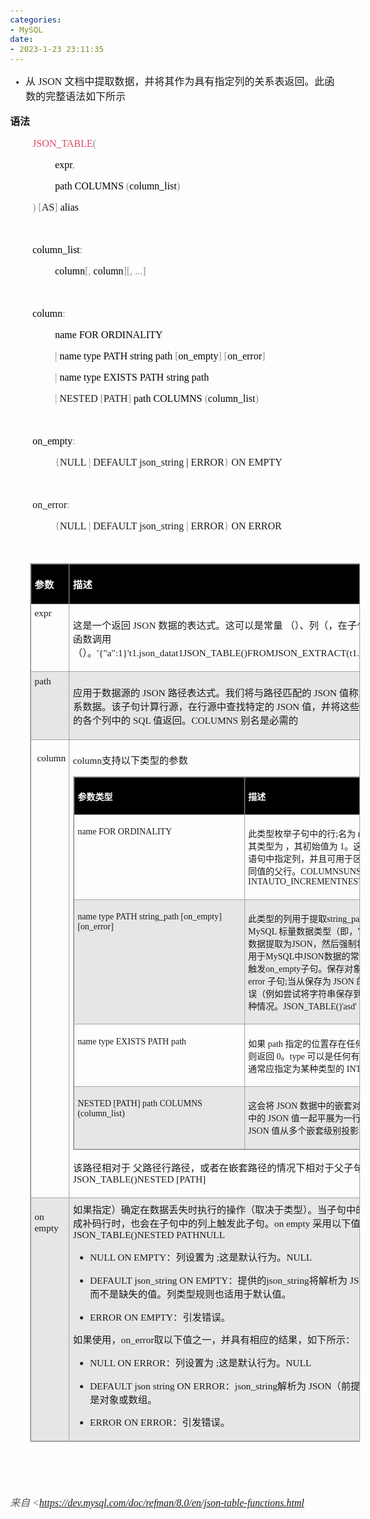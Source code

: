 ```yaml
---
categories:
- MySQL
date:
- 2023-1-23 23:11:35
---
```


<body lang=zh-CN style='font-family:Calibri;font-size:11.0pt'>
<!--StartFragment-->

<ul type=disc style='direction:ltr;unicode-bidi:embed;margin-top:0in;
 margin-bottom:0in'>
 <li style='margin-top:0;margin-bottom:0;vertical-align:middle'><span
     style='font-family:"Microsoft YaHei UI";font-size:12.0pt'>从</span><span
     style='font-family:"Comic Sans MS";font-size:12.0pt'> JSON </span><span
     style='font-family:"Microsoft YaHei UI";font-size:12.0pt'>文档中提取数据，并将其作为具有指定列的关系表返回。此函数的完整语法如下所示</span></li>
</ul>

<p style='font-family:"Microsoft YaHei UI";font-size:12.0pt'><span
style='font-weight:bold'>语法</span></p>

<p style='margin-left:.375in;font-family:"Comic Sans MS";font-size:
12.0pt'><span style='color:#DD4A68'>JSON_TABLE</span><span style='color:#909090'>(
</span></p>

<p style='margin-left:.75in;font-family:"Comic Sans MS";font-size:
12.0pt'><span style='color:black'>expr</span><span style='color:#909090'>, </span></p>

<p style='margin-left:.75in;font-family:"Comic Sans MS";font-size:
12.0pt'><span style='color:black'>path COLUMNS </span><span style='color:#909090'>(</span><span
style='color:black'>column_list</span><span style='color:#909090'>) </span></p>

<p style='margin-left:.375in;font-family:"Comic Sans MS";font-size:
12.0pt'><span style='color:#909090'>) [</span>AS<span style='color:#909090'>] </span><span
style='color:black'>alias </span></p>

<p style='margin-left:.375in;font-family:"Comic Sans MS";font-size:
12.0pt;color:black'>&nbsp;</p>

<p style='margin-left:.375in;font-family:"Comic Sans MS";font-size:
12.0pt'><span style='color:black'>column_list</span><span style='color:#909090'>:
</span></p>

<p style='margin-left:.75in;font-family:"Comic Sans MS";font-size:
12.0pt'><span style='color:black'>column</span><span style='color:#909090'>[, </span><span
style='color:black'>column</span><span style='color:#909090'>][, ...] </span></p>

<p style='margin-left:.375in;font-family:"Comic Sans MS";font-size:
12.0pt;color:black'>&nbsp;</p>

<p style='margin-left:.375in;font-family:"Comic Sans MS";font-size:
12.0pt'><span style='color:black'>column</span><span style='color:#909090'>: </span></p>

<p style='margin-left:.75in;font-family:"Comic Sans MS";font-size:
12.0pt'><span style='color:black'>name FOR ORDINALITY </span></p>

<p style='margin-left:.75in;font-family:"Comic Sans MS";font-size:
12.0pt'><span style='color:#A67F59'>| </span><span style='color:black'>name
type PATH string path </span><span style='color:#909090'>[</span><span
style='color:black'>on_empty</span><span style='color:#909090'>] [</span><span
style='color:black'>on_error</span><span style='color:#909090'>] </span></p>

<p style='margin-left:.75in;font-family:"Comic Sans MS";font-size:
12.0pt'><span style='color:#909090'>| </span><span style='color:black'>name
type EXISTS PATH string path </span></p>

<p style='margin-left:.75in;font-family:"Comic Sans MS";font-size:
12.0pt'><span style='color:#909090'>|</span> NESTED <span style='color:#909090'>[</span>PATH<span
style='color:#909090'>] </span><span style='color:black'>path COLUMNS </span><span
style='color:#909090'>(</span><span style='color:black'>column_list</span><span
style='color:#909090'>)</span></p>

<p style='margin-left:.375in;font-family:"Comic Sans MS";font-size:
12.0pt;color:#909090'>&nbsp;</p>

<p style='margin-left:.375in;font-family:"Comic Sans MS";font-size:
12.0pt'><span style='color:black'>on_empty</span><span style='color:#909090'>: </span></p>

<p style='margin-left:.75in;font-family:"Comic Sans MS";font-size:
12.0pt'><span style='color:#909090'>{</span>NULL <span style='color:#A67F59'>|</span>
DEFAULT json_string | ERROR<span style='color:#909090'>}</span> ON EMPTY </p>

<p style='margin-left:.375in;font-family:"Comic Sans MS";font-size:
12.0pt'>&nbsp;</p>

<p style='margin-left:.375in;font-family:"Comic Sans MS";font-size:
12.0pt'>on_error<span style='color:#909090'>: </span></p>

<p style='margin-left:.75in;font-family:"Comic Sans MS";font-size:
12.0pt'><span style='color:#909090'>{</span>NULL <span style='color:#A67F59'>|</span>
DEFAULT json_string <span style='color:#A67F59'>|</span> ERROR<span
style='color:#909090'>}</span> ON ERROR</p>

<p style='margin-left:.375in;font-family:"Comic Sans MS";font-size:
12.0pt'>&nbsp;</p>

<div style='direction:ltr'>

<table border=1 cellpadding=0 cellspacing=0 valign=top style='direction:ltr;
 border-collapse:collapse;border-style:solid;border-color:#A3A3A3;border-width:
 1pt;margin-left:.3333in' title="" summary="">
 <tr>
  <td style='border-style:solid;border-color:#A3A3A3;border-width:1pt;
  background-color:black;vertical-align:top;width:1.0923in;padding:4pt 4pt 4pt 4pt'>
  <p style='font-family:"Microsoft YaHei UI";font-size:11.5pt;
  color:white'><span style='font-weight:bold'>参数</span></p>
  </td>
  <td style='border-style:solid;border-color:#A3A3A3;border-width:1pt;
  background-color:black;vertical-align:top;width:7.6736in;padding:4pt 4pt 4pt 4pt'>
  <p style='font-family:"Microsoft YaHei UI";font-size:11.5pt;
  color:white'><span style='font-weight:bold'>描述</span></p>
  </td>
 </tr>
 <tr>
  <td style='border-style:solid;border-color:#A3A3A3;border-width:1pt;
  vertical-align:top;width:1.0923in;padding:4pt 4pt 4pt 4pt'>
  <p style='margin-top:0pt;margin-bottom:11pt;font-family:"Comic Sans MS";
  font-size:11.5pt'>expr</p>
  </td>
  <td style='border-style:solid;border-color:#A3A3A3;border-width:1pt;
  vertical-align:top;width:7.7361in;padding:4pt 4pt 4pt 4pt'>
  <p style='font-size:11.5pt'><span style='font-family:"Microsoft YaHei UI"'>这是一个返回</span><span
  style='font-family:"Comic Sans MS"'> JSON </span><span style='font-family:
  "Microsoft YaHei UI"'>数据的表达式。这可以是常量 （）、列（，在子句之前指定的给定表）或函数调用 （）。</span><span
  style='font-family:"Comic Sans MS"'>'{&quot;a&quot;:1}'t1.json_datat1JSON_TABLE()FROMJSON_EXTRACT(t1.json_data,'$.post.comments')</span></p>
  </td>
 </tr>
 <tr>
  <td style='border-style:solid;border-color:#A3A3A3;border-width:1pt;
  background-color:#E7E6E6;vertical-align:top;width:1.0923in;padding:4pt 4pt 4pt 4pt'>
  <p style='margin-top:0pt;margin-bottom:11pt;font-family:"Comic Sans MS";
  font-size:11.5pt'>path</p>
  </td>
  <td style='border-style:solid;border-color:#A3A3A3;border-width:1pt;
  background-color:#E7E6E6;vertical-align:top;width:7.7215in;padding:4pt 4pt 4pt 4pt'>
  <p style='font-size:11.5pt'><span style='font-family:"Microsoft YaHei UI"'
  lang=zh-CN>应用于数据源的</span><span style='font-family:"Comic Sans MS"'
  lang=zh-CN> JSON </span><span style='font-family:"Microsoft YaHei UI"'
  lang=zh-CN>路径表达式。我们将与路径匹配的</span><span style='font-family:"Comic Sans MS"'
  lang=zh-CN> JSON </span><span style='font-family:"Microsoft YaHei UI"'
  lang=zh-CN>值称为行源</span><span style='font-family:"Comic Sans MS"' lang=zh-CN>;</span><span
  style='font-family:"Microsoft YaHei UI"' lang=zh-CN>这用于生成一行关系数据。该子句计算行源，在行源中查找特定的</span><span
  style='font-family:"Comic Sans MS"' lang=zh-CN> JSON </span><span
  style='font-family:"Microsoft YaHei UI"' lang=zh-CN>值，并将这些</span><span
  style='font-family:"Comic Sans MS"' lang=zh-CN> JSON </span><span
  style='font-family:"Microsoft YaHei UI"' lang=zh-CN>值作为关系数据行的各个列中的</span><span
  style='font-family:"Comic Sans MS"' lang=zh-CN> SQL </span><span
  style='font-family:"Microsoft YaHei UI"' lang=zh-CN>值返回。</span><span
  style='font-family:"Comic Sans MS"' lang=zh-CN>COLUMNS</span><span
  style='font-family:"Comic Sans MS"' lang=en-US> </span><span
  style='font-family:"Microsoft YaHei UI"' lang=zh-CN>别名是必需的</span></p>
  </td>
 </tr>
 <tr>
  <td style='border-style:solid;border-color:#A3A3A3;border-width:1pt;
  vertical-align:top;width:1.0923in;padding:4pt 4pt 4pt 4pt'>
  <p style='font-family:"Comic Sans MS";font-size:11.5pt'><span
  lang=zh-CN><span style='mso-spacerun:yes'> </span></span><span lang=en-US>c</span><span
  lang=zh-CN>olumn</span></p>
  </td>
  <td style='border-style:solid;border-color:#A3A3A3;border-width:1pt;
  vertical-align:top;width:7.8055in;padding:4pt 4pt 4pt 4pt'>
  <p style='font-size:11.5pt'><span style='font-family:"Comic Sans MS"'
  lang=en-US>column</span><span style='font-family:"Microsoft YaHei UI"'
  lang=zh-CN>支持以下类型的参数</span></p>
  <div style='direction:ltr'>
  <table border=1 cellpadding=0 cellspacing=0 valign=top style='direction:ltr;
   border-collapse:collapse;border-style:solid;border-color:#A3A3A3;border-width:
   1pt' title="" summary="">
   <tr>
    <td style='border-style:solid;border-color:#A3A3A3;border-width:1pt;
    background-color:black;vertical-align:top;width:3.4604in;padding:4pt 4pt 4pt 4pt'>
    <p style='font-family:"Microsoft YaHei UI";font-size:10.5pt;
    color:white'><span style='font-weight:bold'>参数类型</span></p>
    </td>
    <td style='border-style:solid;border-color:#A3A3A3;border-width:1pt;
    background-color:black;vertical-align:top;width:4.1618in;padding:4pt 4pt 4pt 4pt'>
    <p style='font-family:"Microsoft YaHei UI";font-size:10.5pt;
    color:white'><span style='font-weight:bold'>描述</span></p>
    </td>
   </tr>
   <tr>
    <td style='border-style:solid;border-color:#A3A3A3;border-width:1pt;
    vertical-align:top;width:3.4604in;padding:4pt 4pt 4pt 4pt'>
    <p style='font-family:"Comic Sans MS";font-size:10.5pt'>name FOR
    ORDINALITY</p>
    </td>
    <td style='border-style:solid;border-color:#A3A3A3;border-width:1pt;
    vertical-align:top;width:4.1618in;padding:4pt 4pt 4pt 4pt'>
    <p style='font-size:10.5pt'><span style='font-family:"Microsoft YaHei UI"'>此类型枚举子句中的行</span><span
    style='font-family:"Comic Sans MS"'>;</span><span style='font-family:"Microsoft YaHei UI"'>名为</span><span
    style='font-family:"Comic Sans MS"'> name </span><span style='font-family:
    "Microsoft YaHei UI"'>的列是一个计数器，其类型为 ，其初始值为</span><span style='font-family:
    "Comic Sans MS"'> 1</span><span style='font-family:"Microsoft YaHei UI"'>。这等效于在</span><span
    style='font-family:"Comic Sans MS"'> CREATE TABLE </span><span
    style='font-family:"Microsoft YaHei UI"'>语句中指定列，并且可用于区分子句生成的多行具有相同值的父行。</span><span
    style='font-family:"Comic Sans MS"'>COLUMNSUNSIGNED INTAUTO_INCREMENTNESTED
    [PATH]</span></p>
    </td>
   </tr>
   <tr>
    <td style='border-style:solid;border-color:#A3A3A3;border-width:1pt;
    background-color:#E7E6E6;vertical-align:top;width:3.4604in;padding:4pt 4pt 4pt 4pt'>
    <p style='font-family:"Comic Sans MS";font-size:10.5pt'>name
    type PATH string_path [on_empty] [on_error]</p>
    </td>
    <td style='border-style:solid;border-color:#A3A3A3;border-width:1pt;
    background-color:#E7E6E6;vertical-align:top;width:4.2312in;padding:4pt 4pt 4pt 4pt'>
    <p style='font-size:10.5pt'><span style='font-family:"Microsoft YaHei UI"'>此类型的列用于提取</span><span
    style='font-family:"Comic Sans MS"'>string_path</span><span
    style='font-family:"Microsoft YaHei UI"'>指定的值。</span><span
    style='font-family:"Comic Sans MS"'>type </span><span style='font-family:
    "Microsoft YaHei UI"'>是</span><span style='font-family:"Comic Sans MS"'>
    MySQL </span><span style='font-family:"Microsoft YaHei UI"'>标量数据类型（即，它不能是对象或数组）。
    将数据提取为</span><span style='font-family:"Comic Sans MS"'>JSON</span><span
    style='font-family:"Microsoft YaHei UI"'>，然后强制将其强制为列类型，使用适用于</span><span
    style='font-family:"Comic Sans MS"'>MySQL</span><span style='font-family:
    "Microsoft YaHei UI"'>中</span><span style='font-family:"Comic Sans MS"'>JSON</span><span
    style='font-family:"Microsoft YaHei UI"'>数据的常规自动类型转换。缺失值将触发</span><span
    style='font-family:"Comic Sans MS"'>on_empty</span><span style='font-family:
    "Microsoft YaHei UI"'>子句。保存对象或数组将触发可选的</span><span style='font-family:"Comic Sans MS"'>
    on error </span><span style='font-family:"Microsoft YaHei UI"'>子句</span><span
    style='font-family:"Comic Sans MS"'>;</span><span style='font-family:"Microsoft YaHei UI"'>当从保存为</span><span
    style='font-family:"Comic Sans MS"'> JSON </span><span style='font-family:
    "Microsoft YaHei UI"'>的值强制到表列期间发生错误（例如尝试将字符串保存到整数列）时，也会发生这种情况。</span><span
    style='font-family:"Comic Sans MS"'>JSON_TABLE()'asd'</span></p>
    </td>
   </tr>
   <tr>
    <td style='border-style:solid;border-color:#A3A3A3;border-width:1pt;
    vertical-align:top;width:3.4604in;padding:4pt 4pt 4pt 4pt'>
    <p style='font-family:"Comic Sans MS";font-size:10.5pt'>name
    type EXISTS PATH path</p>
    </td>
    <td style='border-style:solid;border-color:#A3A3A3;border-width:1pt;
    vertical-align:top;width:4.2312in;padding:4pt 4pt 4pt 4pt'>
    <p style='font-size:10.5pt'><span style='font-family:"Microsoft YaHei UI"'>如果</span><span
    style='font-family:"Comic Sans MS"'> path </span><span style='font-family:
    "Microsoft YaHei UI"'>指定的位置存在任何数据，则此列返回</span><span style='font-family:
    "Comic Sans MS"'> 1</span><span style='font-family:"Microsoft YaHei UI"'>，否则返回</span><span
    style='font-family:"Comic Sans MS"'> 0</span><span style='font-family:"Microsoft YaHei UI"'>。</span><span
    style='font-family:"Comic Sans MS"'>type </span><span style='font-family:
    "Microsoft YaHei UI"'>可以是任何有效的</span><span style='font-family:"Comic Sans MS"'>
    MySQL </span><span style='font-family:"Microsoft YaHei UI"'>数据类型，但通常应指定为某种类型的</span><span
    style='font-family:"Comic Sans MS"'> INT</span><span style='font-family:
    "Microsoft YaHei UI"'>。</span></p>
    </td>
   </tr>
   <tr>
    <td style='border-style:solid;border-color:#A3A3A3;border-width:1pt;
    background-color:#E7E6E6;vertical-align:top;width:3.4604in;padding:4pt 4pt 4pt 4pt'>
    <p style='font-family:"Comic Sans MS";font-size:10.5pt'>NESTED
    [PATH] path COLUMNS (column_list)</p>
    </td>
    <td style='border-style:solid;border-color:#A3A3A3;border-width:1pt;
    background-color:#E7E6E6;vertical-align:top;width:4.2048in;padding:4pt 4pt 4pt 4pt'>
    <p style='font-size:10.5pt'><span style='font-family:"Microsoft YaHei UI"'>这会将</span><span
    style='font-family:"Comic Sans MS"'> JSON </span><span style='font-family:
    "Microsoft YaHei UI"'>数据中的嵌套对象或数组与父对象或数组中的</span><span style='font-family:
    "Comic Sans MS"'> JSON </span><span style='font-family:"Microsoft YaHei UI"'>值一起平展为一行。使用多个选项允许将</span><span
    style='font-family:"Comic Sans MS"'> JSON </span><span style='font-family:
    "Microsoft YaHei UI"'>值从多个嵌套级别投影到单个行中。</span><span style='font-family:"Comic Sans MS"'>PATH</span></p>
    </td>
   </tr>
  </table>
  </div>
  <p style='font-size:11.5pt'><span style='font-family:"Microsoft YaHei UI"'>该路径相对于
  父路径行路径，或者在嵌套路径的情况下相对于父子句的路径。</span><span style='font-family:"Comic Sans MS"'>JSON_TABLE()NESTED
  [PATH]</span></p>
  </td>
 </tr>
 <tr>
  <td style='border-style:solid;border-color:#A3A3A3;border-width:1pt;
  background-color:#E7E6E6;vertical-align:top;width:1.0923in;padding:4pt 4pt 4pt 4pt'>
  <p style='font-family:"Comic Sans MS";font-size:11.5pt'>on empty</p>
  </td>
  <td style='border-style:solid;border-color:#A3A3A3;border-width:1pt;
  background-color:#E7E6E6;vertical-align:top;width:7.7208in;padding:4pt 4pt 4pt 4pt'>
  <p style='margin-top:0pt;margin-bottom:11pt;font-size:11.5pt'><span
  style='font-family:"Microsoft YaHei UI"'>如果指定）确定在数据丢失时执行的操作（取决于类型）。当子句中的列没有匹配项并为其生成补码行时，也会在子句中的列上触发此子句。</span><span
  style='font-family:"Comic Sans MS"'>on empty</span><span style='font-family:
  "Microsoft YaHei UI"'>&nbsp;采用以下值之一：</span><span style='font-family:"Comic Sans MS"'>JSON_TABLE()NESTED
  PATHNULL</span></p>
  <ul type=disc style='direction:ltr;unicode-bidi:embed;margin-top:0in;
   margin-bottom:0in'>
   <li style='margin-top:0;margin-bottom:0;vertical-align:middle;margin-top:
       0pt;margin-bottom:11pt'><span style='font-family:"Comic Sans MS";
       font-size:11.5pt'>NULL ON EMPTY</span><span style='font-family:"Microsoft YaHei UI";
       font-size:11.5pt'>：列设置为</span><span style='font-family:"Comic Sans MS";
       font-size:11.5pt'> ;</span><span style='font-family:"Microsoft YaHei UI";
       font-size:11.5pt'>这是默认行为。</span><span style='font-family:"Comic Sans MS";
       font-size:11.5pt'>NULL</span></li>
   <li style='margin-top:0;margin-bottom:0;vertical-align:middle;margin-top:
       0pt;margin-bottom:11pt'><span style='font-family:"Comic Sans MS";
       font-size:11.5pt'>DEFAULT</span><span style='font-family:"Microsoft YaHei UI";
       font-size:11.5pt'>&nbsp;</span><span style='font-family:"Comic Sans MS";
       font-size:11.5pt'>json_string</span><span style='font-family:"Microsoft YaHei UI";
       font-size:11.5pt'>&nbsp;</span><span style='font-family:"Comic Sans MS";
       font-size:11.5pt'>ON EMPTY</span><span style='font-family:"Microsoft YaHei UI";
       font-size:11.5pt'>：提供的</span><span style='font-family:"Comic Sans MS";
       font-size:11.5pt'>json_string</span><span style='font-family:"Microsoft YaHei UI";
       font-size:11.5pt'>将解析为</span><span style='font-family:"Comic Sans MS";
       font-size:11.5pt'> JSON</span><span style='font-family:"Microsoft YaHei UI";
       font-size:11.5pt'>，只要它有效，并存储而不是缺失的值。列类型规则也适用于默认值。</span></li>
   <li style='margin-top:0;margin-bottom:0;vertical-align:middle;margin-top:
       0pt;margin-bottom:11pt'><span style='font-family:"Comic Sans MS";
       font-size:11.5pt'>ERROR ON EMPTY</span><span style='font-family:"Microsoft YaHei UI";
       font-size:11.5pt'>：引发错误。</span></li>
  </ul>
  <p style='margin-top:0pt;margin-bottom:11pt;font-size:11.5pt'><span
  style='font-family:"Microsoft YaHei UI"'>如果使用，</span><span style='font-family:
  "Comic Sans MS"'>on_error</span><span style='font-family:"Microsoft YaHei UI"'>取以下值之一，并具有相应的结果，如下所示：</span></p>
  <ul type=disc style='direction:ltr;unicode-bidi:embed;margin-top:0in;
   margin-bottom:0in'>
   <li style='margin-top:0;margin-bottom:0;vertical-align:middle;margin-top:
       0pt;margin-bottom:11pt'><span style='font-family:"Comic Sans MS";
       font-size:11.5pt'>NULL ON ERROR</span><span style='font-family:"Microsoft YaHei UI";
       font-size:11.5pt'>：列设置为</span><span style='font-family:"Comic Sans MS";
       font-size:11.5pt'> ;</span><span style='font-family:"Microsoft YaHei UI";
       font-size:11.5pt'>这是默认行为。</span><span style='font-family:"Comic Sans MS";
       font-size:11.5pt'>NULL</span></li>
   <li style='margin-top:0;margin-bottom:0;vertical-align:middle;margin-top:
       0pt;margin-bottom:11pt'><span style='font-family:"Comic Sans MS";
       font-size:11.5pt'>DEFAULT</span><span style='font-family:"Microsoft YaHei UI";
       font-size:11.5pt'>&nbsp;</span><span style='font-family:"Comic Sans MS";
       font-size:11.5pt'>json string</span><span style='font-family:"Microsoft YaHei UI";
       font-size:11.5pt'>&nbsp;</span><span style='font-family:"Comic Sans MS";
       font-size:11.5pt'>ON ERROR</span><span style='font-family:"Microsoft YaHei UI";
       font-size:11.5pt'>：</span><span style='font-family:"Comic Sans MS";
       font-size:11.5pt'>json_string</span><span style='font-family:"Microsoft YaHei UI";
       font-size:11.5pt'>解析为</span><span style='font-family:"Comic Sans MS";
       font-size:11.5pt'> JSON</span><span style='font-family:"Microsoft YaHei UI";
       font-size:11.5pt'>（前提是它有效）并存储，而不是对象或数组。</span></li>
   <li style='margin-top:0;margin-bottom:0;vertical-align:middle;margin-top:
       0pt;margin-bottom:11pt'><span style='font-family:"Comic Sans MS";
       font-size:11.5pt'>ERROR ON ERROR</span><span style='font-family:"Microsoft YaHei UI";
       font-size:11.5pt'>：引发错误。</span></li>
  </ul>
  </td>
 </tr>
</table>

</div>

<p style='margin-left:.375in;font-family:"Comic Sans MS";font-size:
12.0pt'>&nbsp;</p>

<p style='margin-left:.375in;font-family:"Comic Sans MS";font-size:
12.0pt'>&nbsp;</p>

<p><cite style='font-size:12.0pt;color:#595959'><span
style='font-family:"Microsoft YaHei UI"'>来自</span><span style='font-family:
"Comic Sans MS"'> &lt;</span><a
href="https://dev.mysql.com/doc/refman/8.0/en/json-table-functions.html"><span
style='font-family:"Comic Sans MS"'>https://dev.mysql.com/doc/refman/8.0/en/json-table-functions.html</span></a></cite></p>

<!--EndFragment-->
</body>

</html>
